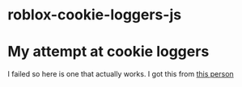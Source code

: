 # roblox-cookie-loggers-js
# My attempt at cookie loggers
I failed so here is one that actually works.
I got this from [this person](https://github.com/Ghost-0001/Roblox-Extension-Logger-Cookie-logger "this person")
